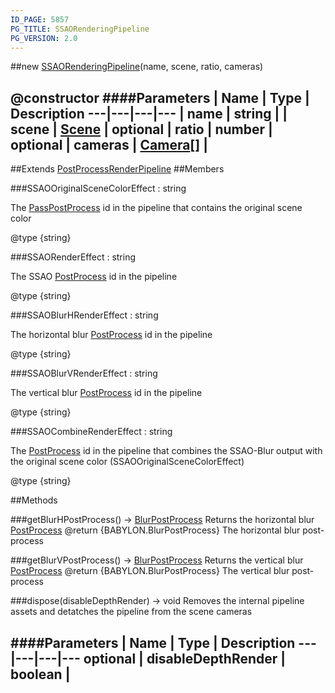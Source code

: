 ```yaml
---
ID_PAGE: 5857
PG_TITLE: SSAORenderingPipeline
PG_VERSION: 2.0
---
```

##new [SSAORenderingPipeline](page.php?p=5857)(name, scene, ratio, cameras)

@constructor
####Parameters
 | Name | Type | Description
---|---|---|---
 | name | string | 
 | scene | [Scene](page.php?p=5725) | 
optional | ratio | number | 
optional | cameras | [Camera](page.php?p=5702)[] | 
---

##Extends [PostProcessRenderPipeline](page.php?p=5856)
##Members

###SSAOOriginalSceneColorEffect : string


The [PassPostProcess](page.php?p=5850) id in the pipeline that contains the original scene color

@type {string}

###SSAORenderEffect : string


The SSAO [PostProcess](page.php?p=5841) id in the pipeline

@type {string}

###SSAOBlurHRenderEffect : string


The horizontal blur [PostProcess](page.php?p=5841) id in the pipeline

@type {string}

###SSAOBlurVRenderEffect : string


The vertical blur [PostProcess](page.php?p=5841) id in the pipeline

@type {string}

###SSAOCombineRenderEffect : string


The [PostProcess](page.php?p=5841) id in the pipeline that combines the SSAO-Blur output with the original scene color (SSAOOriginalSceneColorEffect)

@type {string}



##Methods

###getBlurHPostProcess() &rarr; [BlurPostProcess](page.php?p=5844)
Returns the horizontal blur [PostProcess](page.php?p=5841)
@return {BABYLON.BlurPostProcess} The horizontal blur post-process


###getBlurVPostProcess() &rarr; [BlurPostProcess](page.php?p=5844)
Returns the vertical blur [PostProcess](page.php?p=5841)
@return {BABYLON.BlurPostProcess} The vertical blur post-process


###dispose(disableDepthRender) &rarr; void
Removes the internal pipeline assets and detatches the pipeline from the scene cameras

####Parameters
 | Name | Type | Description
---|---|---|---
optional | disableDepthRender | boolean | 
---
